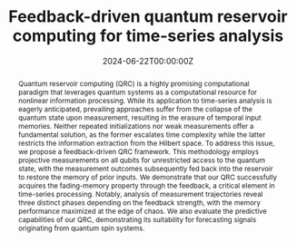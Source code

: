 ---
title: "Feedback-driven quantum reservoir computing for time-series analysis"
authors:
- admin
- Keisuke Fujii
- Naoki Yamamoto
date: "2024-06-22T00:00:00Z"
doi: "10.48550/arXiv.2406.15783"

# Schedule page publish date (NOT publication's date).
# publishDate: "2017-01-01T00:00:00Z"

# Publication type.
# Accepts a single type but formatted as a YAML list (for Hugo requirements).
# Enter a publication type from the CSL standard.
publication_types: ["preprint"]

# Publication name and optional abbreviated publication name.
publication: "arXiv"
publication_short: "arXiv preprint arXiv:2406.15783"

abstract: Quantum reservoir computing (QRC) is a highly promising computational paradigm that leverages quantum systems as a computational resource for nonlinear information processing. While its application to time-series analysis is eagerly anticipated, prevailing approaches suffer from the collapse of the quantum state upon measurement, resulting in the erasure of temporal input memories. Neither repeated initializations nor weak measurements offer a fundamental solution, as the former escalates time complexity while the latter restricts the information extraction from the Hilbert space. To address this issue, we propose a feedback-driven QRC framework. This methodology employs projective measurements on all qubits for unrestricted access to the quantum state, with the measurement outcomes subsequently fed back into the reservoir to restore the memory of prior inputs. We demonstrate that our QRC successfully acquires the fading-memory property through the feedback, a critical element in time-series processing. Notably, analysis of measurement trajectories reveal three distinct phases depending on the feedback strength, with the memory performance maximized at the edge of chaos. We also evaluate the predictive capabilities of our QRC, demonstrating its suitability for forecasting signals originating from quantum spin systems. 

# Summary. An optional shortened abstract.
#summary: Lorem ipsum dolor sit amet, consectetur adipiscing elit. Duis posuere tellus ac convallis placerat. Proin tincidunt magna sed ex sollicitudin condimentum.

tags:
- Quantum Reservoir Computing
- Reservoir Computing
featured: false

# links:
# - name: ""
#   url: ""
url_pdf: https://arxiv.org/pdf/2406.15783v2
url_code: ''
url_dataset: ''
url_poster: ''
url_project: ''
url_slides: ''
url_source: ''
url_video: ''

# Featured image
# To use, add an image named `featured.jpg/png` to your page's folder. 
image:
  caption: ''
  focal_point: ""
  preview_only: false

# Associated Projects (optional).
#   Associate this publication with one or more of your projects.
#   Simply enter your project's folder or file name without extension.
#   E.g. `internal-project` references `content/project/internal-project/index.md`.
#   Otherwise, set `projects: []`.
projects: []

# Slides (optional).
#   Associate this publication with Markdown slides.
#   Simply enter your slide deck's filename without extension.
#   E.g. `slides: "example"` references `content/slides/example/index.md`.
#   Otherwise, set `slides: ""`.

# slides: example
---